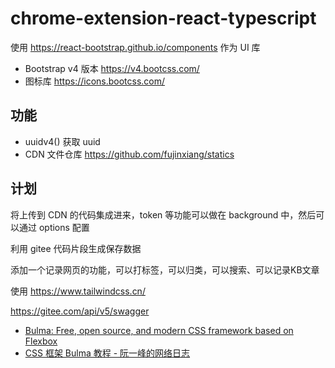 # chrome-extension-react-typescript

使用 https://react-bootstrap.github.io/components 作为 UI 库


- Bootstrap v4 版本 https://v4.bootcss.com/
- 图标库 https://icons.bootcss.com/



## 功能

- uuidv4() 获取 uuid
- CDN 文件仓库 https://github.com/fujinxiang/statics

## 计划

将上传到 CDN 的代码集成进来，token 等功能可以做在 background 中，然后可以通过 options 配置

利用 gitee 代码片段生成保存数据

添加一个记录网页的功能，可以打标签，可以归类，可以搜索、可以记录KB文章

使用 https://www.tailwindcss.cn/

https://gitee.com/api/v5/swagger
- [Bulma: Free, open source, and modern CSS framework based on Flexbox](https://bulma.io/)
- [CSS 框架 Bulma 教程 - 阮一峰的网络日志](http://www.ruanyifeng.com/blog/2017/10/bulma.html)